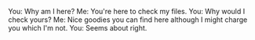 You: Why am I here?
Me: You're here to check my files.
You: Why would I check yours?
Me: Nice goodies you can find here although I might charge you which I'm not.
You: Seems about right.

